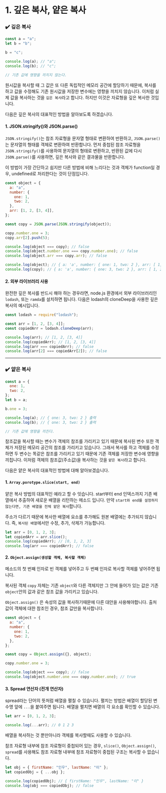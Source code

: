 # 1. 깊은 복사, 얕은 복사

### ✔️ 깊은 복사

```js
const a = "a";
let b = "b";

b = "c";

console.log(a); // "a";
console.log(b); // "c";

// 기존 값에 영향을 끼치지 않는다.
```

원시값을 복사할 때 그 값은 또 다른 독립적인 메모리 공간에 할당하기 때문에, 복사를 하고 값을 수정해도 기존 원시값을 저장한 변수에는 영향을 끼치지 않습니다. 이처럼 실제 값을 복사하는 것을 `깊은 복사`라고 합니다. 하지만 이것은 자료형을 깊은 복사한 것입니다.

다음은 깊은 복사의 대표적인 방법을 알아보도록 하겠습니다.

#### 1. JSON.stringify()와 JSON.parse()

`JSON.stringify()`는 참조 자료형을 문자열 형태로 변환하여 반환하고, `JSON.parse()`는 문자열의 형태를 객체로 변환하여 반환합니다. 먼저 중첩된 참조 자료형을 `JSON.stringify()`를 사용하여 문자열의 형태로 변환하고, 반환된 값에 다시 `JSON.parse()`를 사용하면, 깊은 복사와 같은 결과물을 반환합니다.

이 방법이 가장 간단하고 쉽지만 다른 방법에 비해 느리다는 것과 객체가 function일 경우, undefined로 처리한다는 것이 단점입니다.

```js
const object = {
  a: "a",
  number: {
    one: 1,
    two: 2,
  },
  arr: [1, 2, [3, 4]],
};

const copy = JSON.parse(JSON.stringify(object));

copy.number.one = 3;
copy.arr[2].push(5);

console.log(object === copy); // false
console.log(object.number.one === copy.number.one); // false
console.log(object.arr === copy.arr); // false

console.log(object); // { a: 'a', number: { one: 1, two: 2 }, arr: [ 1, 2, [ 3, 4 ] ] }
console.log(copy); // { a: 'a', number: { one: 3, two: 2 }, arr: [ 1, 2, [ 3, 4, 5 ] ] }
```

#### 2. 외부 라이브러리 사용

완전한 깊은 복사를 반드시 해야 하는 경우라면, node.js 환경에서 외부 라이브러리인 `lodash`, 또는 `ramda`를 설치하면 됩니다. 다음은 lodash의 cloneDeep을 사용한 깊은 복사의 예시입니다.

```js
const lodash = require("lodash");

const arr = [1, 2, [3, 4]];
const copiedArr = lodash.cloneDeep(arr);

console.log(arr); // [1, 2, [3, 4]]
console.log(copiedArr); // [1, 2, [3, 4]]
console.log(arr === copiedArr); // false
console.log(arr[2] === copiedArr[2]); // false
```
---

### ✔️ 얕은 복사

```js
const a = {
  one: 1,
  two: 2,
};
let b = a;

b.one = 3;

console.log(a); // { one: 3, two: 2 } 출력
console.log(b); // { one: 3, two: 2 } 출력

// 기존 값에 영향을 끼친다.
```

참조값을 복사할 때는 변수가 객체의 참조를 가리키고 있기 때문에 복사된 변수 또한 객체가 저장된 메모리 공간의 참조를 가리키고 있습니다. 그래서 복사를 하고 객체를 수정하면 두 변수는 똑같은 참조를 가리키고 있기 때문에 기존 객체를 저장한 변수에 영향을 끼칩니다. 이처럼 객체의 참조값(주소값)을 복사하는 것을 `얕은 복사`라고 합니다.

다음은 얕은 복사의 대표적인 방법에 대해 알아보겠습니다.

#### 1. `Array.porotype.slice(start, end)`

얕은 복사 방법의 대표적인 예라고 할 수 잇습니다. start부터 end 인덱스까지 기존 배열에서 추출하여 새로운 배열을 리턴하는 메소드 입니다. 만약 `start와 end를 설정하지 않는다면, 기존 배열을 전체 얕은 복사`합니다.

주소가 다르기 때문에 복사한 배열에 요소를 추가해도 원본 배열에는 추가되지 않습니다. 즉, `복사된 배열`에서만 수정, 추가, 삭제가 가능합니다.

```js
let arr = [0, 1, 2, 3];
let copiedArr = arr.slice();
console.log(copiedArr); // [0, 1, 2, 3]
console.log(arr === copiedArr); // false
```

#### 2. `Object.assign(생성할 객체, 복사할 객체)`

메소드의 첫 번째 인자로 빈 객체를 넣어주고 두 번째 인자로 복사할 객체를 넣어주면 됩니다.

복사된 객체 `copy` 자체는 기존 `object`와 다른 객체지만 그 안에 들어가 있는 값은 기존 `object`안의 값과 같은 참조 값을 가리키고 있습니다.

`Object.assign()` 은 속성의 값을 복사하기때문에 다른 대안을 사용해야합니다. 출처 값이 객체에 대한 참조인 경우, 참조 값만을 복사합니다.

```js
const object = {
  a: "a",
  number: {
    one: 1,
    two: 2,
  },
};

const copy = Object.assign({}, object);

copy.number.one = 3;

console.log(object === copy); // false
console.log(object.number.one === copy.number.one); // true
```

#### 3. Spread 연산자 (전개 연산자)

spread라는 단어의 뜻처럼 배열을 펼칠 수 있습니다. 펼치는 방법은 배열이 할당된 변수명 앞에 `...`을 붙여주면 됩니다. 배열을 펼치면 배열의 각 요소를 확인할 수 있습니다.

```js
let arr = [0, 1, 2, 3];

console.log(...arr); // 0 1 2 3
```

배열을 복사하는 것 뿐만아니라 객체를 복사할때도 사용할 수 있습니다.

참조 자료형 내부에 참조 자료형이 중첩되어 있는 경우, `slice()`, `Object.assign()`, `spread`를 사용해도 참조 자료형 내부에 참조 자료형이 중첩된 구조는 복사할 수 없습니다.

```js
let obj = { firstName: "인우", lastName: "이" };
let copiedObj = { ...obj };

console.log(copiedObj); // { firstName: "인우", lastName: "이" }
console.log(obj === copiedObj); // false
```
